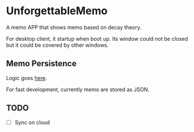 # UnforgettableMemo

A memo APP that shows memo based on decay theory. 

For desktop client, it startup when boot up. Its window could not be closed but it could be covered by other windows.

## Memo Persistence

Logic goes [here](src/UnforgettableMemo.Shared/Data).

For fast development, currently memo are stored as JSON.

## TODO

- [ ] Sync on cloud
